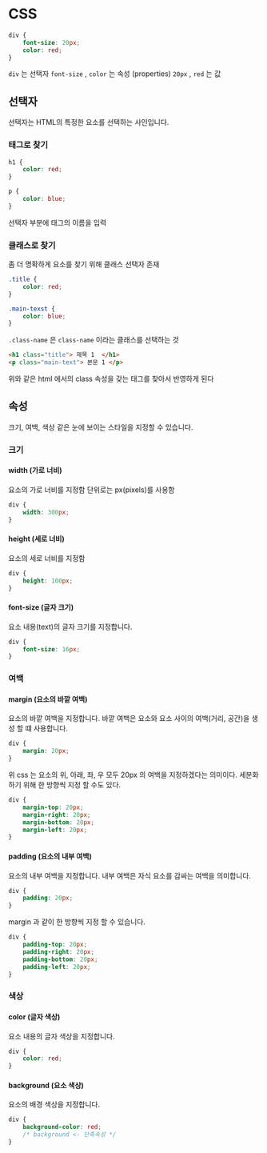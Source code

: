 # CSS

```css
div {
    font-size: 20px;
    color: red;
}
```

`div` 는 선택자
`font-size` , `color` 는 속성 (properties)
`20px` , `red` 는 값

## 선택자

선택자는 HTML의 특정한 요소를 선택하는 사인입니다. 

### 태그로 찾기

```css
h1 {
    color: red;
}

p {
    color: blue;
}
```

선택자 부분에 태그의 이름을 입력

### 클래스로 찾기

좀 더 명확하게 요소를 찾기 위해 클래스 선택자 존재

```css
.title {
    color: red;
}

.main-texst {
    color: blue;
}
```

`.class-name` 은 `class-name` 이라는 클래스를 선택하는 것

```html
<h1 class="title"> 제목 1  </h1>
<p class="main-text"> 본문 1 </p>
```

위와 같은 html 에서의 class 속성을 갖는 태그를 찾아서 반영하게 된다

## 속성

크기, 여백, 색상 같은 눈에 보이는 스타일을 지정할 수 있습니다.

### 크기

#### width (가로 너비)

요소의 가로 너비를 지정함 단위로는 px(pixels)를 사용함

```css
div {
    width: 300px;
}
```

#### height (세로 너비)

요소의 세로 너비를 지정함

```css
div {
    height: 100px;
}
```

#### font-size (글자 크기)

요소 내용(text)의 글자 크기를 지정합니다.

```css
div {
    font-size: 16px;
}
```

### 여백

#### margin (요소의 바깥 여백)

요소의 바깥 여백을 지정합니다.
바깥 여백은 요소와 요소 사이의 여백(거리, 공간)을 생성 할 떄 사용합니다.

```css
div {
    margin: 20px;
}
```

위 css 는 요소의 위, 아래, 좌, 우 모두 20px 의 여백을 지정하겠다는 의미이다. 세분화 하기 위해 한 방향씩 지정 할 수도 있다.

```css
div {
    margin-top: 20px;
    margin-right: 20px;
    margin-bottom: 20px;
    margin-left: 20px;
}
```

#### padding (요소의 내부 여백)

요소의 내부 여백을 지정합니다. 내부 여백은 자식 요소를 감싸는 여백을 의미합니다.

```css
div {
    padding: 20px;
}
```

margin 과 같이 한 방향씩 지정 할 수 있습니다.

```css
div {
    padding-top: 20px;
    padding-right: 20px;
    padding-bottom: 20px;
    padding-left: 20px;
}
```

### 색상

#### color (글자 색상)

요소 내용의 글자 색상을 지정합니다.

```css
div {
    color: red;
}
```

#### background (요소 색상)

요소의 배경 색상을 지정합니다.

```css
div {
    background-color: red;
    /* background <- 단축속성 */
}
```
